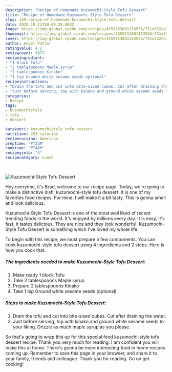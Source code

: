 ```yaml
---
description: "Recipe of Homemade Kuzumochi-Style Tofu Dessert"
title: "Recipe of Homemade Kuzumochi-Style Tofu Dessert"
slug: 149-recipe-of-homemade-kuzumochi-style-tofu-dessert
date: 2020-10-21T18:06:28.803Z
image: https://img-global.cpcdn.com/recipes/4559153881153536/751x532cq70/kuzumochi-style-tofu-dessert-recipe-main-photo.jpg
thumbnail: https://img-global.cpcdn.com/recipes/4559153881153536/751x532cq70/kuzumochi-style-tofu-dessert-recipe-main-photo.jpg
cover: https://img-global.cpcdn.com/recipes/4559153881153536/751x532cq70/kuzumochi-style-tofu-dessert-recipe-main-photo.jpg
author: Angel Potter
ratingvalue: 4.2
reviewcount: 3077
recipeingredient:
- "1 block Tofu"
- "2 tablespooons Maple syrup"
- "2 tablespooons Kinako"
- "1 tsp Ground white sesame seeds optional"
recipeinstructions:
- "Drain the tofu and cut into bite-sized cubes. Cut after draining the water."
- "Just before serving, top with kinako and ground white sesame seeds to your liking. Drizzle as much maple syrup as you please."
categories:
- Recipe
tags:
- kuzumochistyle
- tofu
- dessert

katakunci: kuzumochistyle tofu dessert 
nutrition: 253 calories
recipecuisine: American
preptime: "PT23M"
cooktime: "PT48M"
recipeyield: "4"
recipecategory: Lunch

---
```



![Kuzumochi-Style Tofu Dessert](https://img-global.cpcdn.com/recipes/4559153881153536/751x532cq70/kuzumochi-style-tofu-dessert-recipe-main-photo.jpg)

Hey everyone, it's Brad, welcome to our recipe page. Today, we're going to make a distinctive dish, kuzumochi-style tofu dessert. It is one of my favorites food recipes. For mine, I will make it a bit tasty. This is gonna smell and look delicious.

Kuzumochi-Style Tofu Dessert is one of the most well liked of recent trending foods in the world. It's enjoyed by millions every day. It is easy, it's fast, it tastes delicious. They are nice and they look wonderful. Kuzumochi-Style Tofu Dessert is something which I've loved my whole life.




To begin with this recipe, we must prepare a few components. You can cook kuzumochi-style tofu dessert using 4 ingredients and 2 steps. Here is how you cook that.

<!--inarticleads1-->

##### The ingredients needed to make Kuzumochi-Style Tofu Dessert:

1. Make ready 1 block Tofu
1. Take 2 tablespooons Maple syrup
1. Prepare 2 tablespooons Kinako
1. Take 1 tsp Ground white sesame seeds (optional)




<!--inarticleads2-->

##### Steps to make Kuzumochi-Style Tofu Dessert:

1. Drain the tofu and cut into bite-sized cubes. Cut after draining the water.
1. Just before serving, top with kinako and ground white sesame seeds to your liking. Drizzle as much maple syrup as you please.




So that's going to wrap this up for this special food kuzumochi-style tofu dessert recipe. Thank you very much for reading. I am confident you will make this at home. There's gonna be more interesting food in home recipes coming up. Remember to save this page in your browser, and share it to your family, friends and colleague. Thank you for reading. Go on get cooking!
